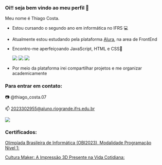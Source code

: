 ### Oi!! seja bem vindo ao meu perfil 💜

Meu nome é Thiago Costa.
- Estou cursando o segundo ano em informática no IFRS 💻
- Atualmente estou estudando pela plataforma [Alura](https://www.alura.com.br), na area de FrontEnd
- Encontro-me aperfeiçoando JavaScript, HTML e CSS🌙

     ![](https://img.shields.io/badge/JavaScript-323330?style=for-the-badge&logo=javascript&logoColor=F7DF1E) ![](https://img.shields.io/badge/HTML5-E34F26?style=for-the-badge&logo=html5&logoColor=white) ![](https://img.shields.io/badge/CSS3-1572B6?style=for-the-badge&logo=css3&logoColor=white)
- Por meio da plataforma irei compartilhar projetos e me organizar academicamente

### Para entrar em contato:
📷 @thiago_costa.07

📫 2023302955@aluno.riogrande.ifrs.edu.br

![](https://olimpiada.ic.unicamp.br/certificados/verifica/2023:5fc94c1296c2e87ce0dee3a8/)

### Certificados:

[Olimpíada Brasileira de Informática (OBI2023), Modalidade Programação Nível 1:](https://olimpiada.ic.unicamp.br/certificados/2023/obi/compet/77437/)

[Cultura Maker: A Impressão 3D Presente na Vida Cotidiana:](http://www.nti.riogrande.ifrs.edu.br/sistemas/evento/index.php?option=com_valida&cid=654bc08dea1dd6086)
